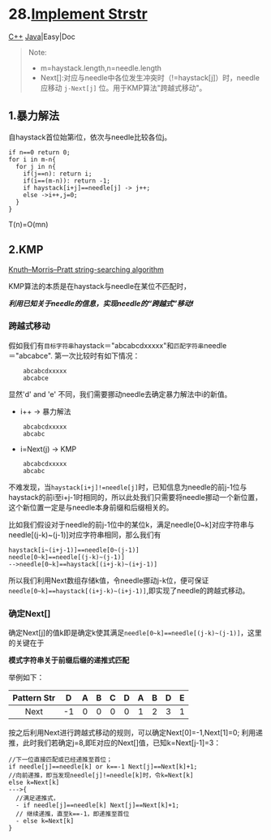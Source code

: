 # 28.[Implement Strstr](https://leetcode.com/problems/implement-strstr/)
[C++](../cpp/28.ImplementstrStr().cpp) [Java](../java/28.ImplementstrStr().java)|Easy|Doc
>Note:
>- m=haystack.length,n=needle.length
>- Next[]:对应与needle中各位发生冲突时（!=haystack[j]）时，needle应移动 `j-Next[j]` 位。用于KMP算法"跨越式移动"。

## 1.暴力解法

自haystack首位始第i位，依次与needle比较各位j。
```
if n==0 return 0;
for i in m-n{
  for j in n{
    if(j==n): return i;
    if(i==(m-n)): return -1;
    if haystack[i+j]==needle[j] -> j++;
    else ->i++,j=0;
  }
}
```

T(n)=O(mn)

## 2.KMP
[Knuth–Morris–Pratt string-searching algorithm](https://en.wikipedia.org/wiki/Knuth%E2%80%93Morris%E2%80%93Pratt_algorithm)

KMP算法的本质是在haystack与needle在某位不匹配时，

***利用已知关于needle的信息，实现needle的“跨越式”移动!***

### 跨越式移动
假如我们有`目标字符串`haystack＝"abcabcdxxxxx"和`匹配字符串`needle＝"abcabce".
第一次比较时有如下情况：
```
    abcabcdxxxxx
    abcabce
```
显然'd' and 'e' 不同，我们需要挪动needle去确定暴力解法中i的新值。

- i++ -> 暴力解法
```
    abcabcdxxxxx
    abcabc
```  
- i=Next(j) -> KMP
```
    abcabcdxxxxx
    abcabc
```  
不难发现，当`haystack[i+j]!=needle[j]`时，已知信息为needle的前j-1位与haystack的前i至i+j-1时相同的，所以此处我们只需要将needle挪动一个新位置，
这个新位置一定是与needle本身前缀和后缀相关的。

比如我们假设对于needle的前j-1位中的某位k，满足needle[0~k]对应字符串与needle[(j-k)~(j-1)]对应字符串相同，那么我们有
```
haystack[i~(i+j-1)]==needle[0~(j-1)]
needle[0~k]==needle[(j-k)~(j-1)]
-->needle[0~k]==haystack[(i+j-k)~(i+j-1)]
```
所以我们利用Next数组存储k值，令needle挪动j-k位，便可保证`needle[0~k]==haystack[(i+j-k)~(i+j-1)]`,即实现了needle的跨越式移动。

### 确定Next[]
确定Next[j]的值k即是确定k使其满足`needle[0~k]==needle[(j-k)~(j-1)]`，这里的关键在于

**模式字符串关于前缀后缀的递推式匹配**

举例如下：

| Pattern Str  | D  | A  | B  | C  | D  | A  | B  | D  | E  |
| :----------: |:--:|:--:|:--:|:--:|:--:|:--:|:--:|:--:|:--:|
|     Next     | -1 | 0  | 0  | 0  | 0  | 1  | 2  | 3  |  1 |

按之后利用Next进行跨越式移动的规则，可以确定Next[0]=-1,Next[1]=0;
利用递推，此时我们若确定j=8,即E对应的Next[]值，已知k=Next[j-1]=3：

```
//下一位直接匹配或已经递推至首位；
if needle[j]==needle[k] or k==-1 Next[j]==Next[k]+1; 
//向前递推，即当发现needle[j]!=needle[k]时，令k=Next[k] 
else k=Next[k] 
--->{
  //满足递推式，
  - if needle[j]==needle[k] Next[j]==Next[k]+1;
  // 继续递推，直至k==-1，即递推至首位
  - else k=Next[k]
}
```


  
